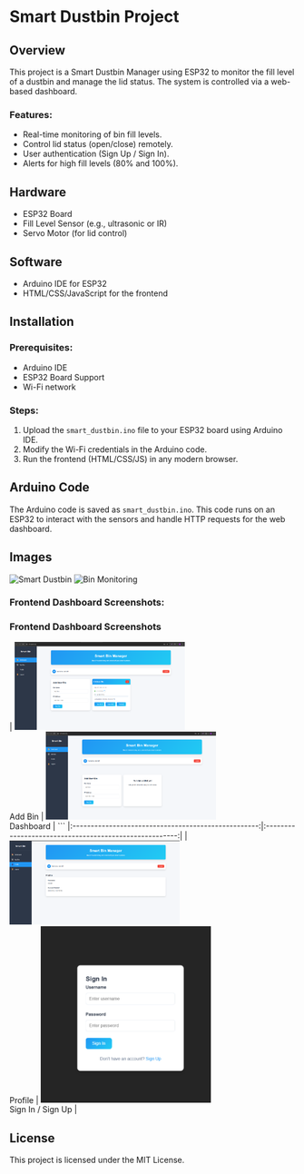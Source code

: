 # Smart Dustbin Project

## Overview
This project is a Smart Dustbin Manager using ESP32 to monitor the fill level of a dustbin and manage the lid status. The system is controlled via a web-based dashboard. 

### Features:
- Real-time monitoring of bin fill levels.
- Control lid status (open/close) remotely.
- User authentication (Sign Up / Sign In).
- Alerts for high fill levels (80% and 100%).

## Hardware
- ESP32 Board
- Fill Level Sensor (e.g., ultrasonic or IR)
- Servo Motor (for lid control)

## Software
- Arduino IDE for ESP32
- HTML/CSS/JavaScript for the frontend

## Installation

### Prerequisites:
- Arduino IDE
- ESP32 Board Support
- Wi-Fi network

### Steps:
1. Upload the `smart_dustbin.ino` file to your ESP32 board using Arduino IDE.
2. Modify the Wi-Fi credentials in the Arduino code.
3. Run the frontend (HTML/CSS/JS) in any modern browser.

## Arduino Code
The Arduino code is saved as `smart_dustbin.ino`. This code runs on an ESP32 to interact with the sensors and handle HTTP requests for the web dashboard.

## Images
![Smart Dustbin](images/bin_image1.jpg)
![Bin Monitoring](images/bin_image2.jpg)

### Frontend Dashboard Screenshots:

### Frontend Dashboard Screenshots

| <img src="Images/addbin.png" width="300"><br>Add Bin | <img src="Images/dashboard.png" width="300"><br>Dashboard |  ```
|:---------------------------------------------------:|:------------------------------------------------------:|
| <img src="Images/profile.png" width="300"><br>Profile | <img src="Images/signinsignup.png" width="300"><br>Sign In / Sign Up |


## License
This project is licensed under the MIT License.
